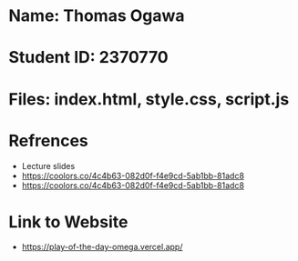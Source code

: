 # Name: Thomas Ogawa
# Student ID: 2370770
# Files: index.html, style.css, script.js
# Refrences
- Lecture slides
- https://coolors.co/4c4b63-082d0f-f4e9cd-5ab1bb-81adc8
- https://coolors.co/4c4b63-082d0f-f4e9cd-5ab1bb-81adc8
# Link to Website
- https://play-of-the-day-omega.vercel.app/ 
